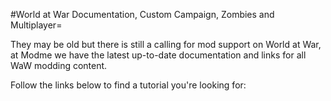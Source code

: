 #World at War Documentation, Custom Campaign, Zombies and Multiplayer=

They may be old but there is still a calling for mod support on World at War, at Modme we have the latest up-to-date documentation and links for all WaW modding content.

Follow the links below to find a tutorial you're looking for:

